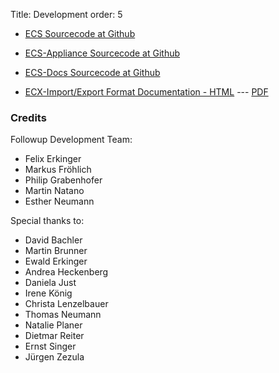 Title: Development
order: 5

* [ECS Sourcecode at Github](https://github.com/ecs-org/ecs)

* [ECS-Appliance Sourcecode at Github](https://github.com/ecs-org/ecs-appliance)

* [ECS-Docs Sourcecode at Github](https://github.com/ecs-org/ecs-docs)

* [ECX-Import/Export Format Documentation - HTML](../static/ecx-format.html) --- [PDF](../static/ecx-format.pdf)


### Credits

Followup Development Team:

  + Felix Erkinger
  + Markus Fröhlich 
  + Philip Grabenhofer
  + Martin Natano
  + Esther Neumann

Special thanks to:

  + David Bachler
  + Martin Brunner
  + Ewald Erkinger
  + Andrea Heckenberg
  + Daniela Just
  + Irene König
  + Christa Lenzelbauer
  + Thomas Neumann
  + Natalie Planer
  + Dietmar Reiter
  + Ernst Singer
  + Jürgen Zezula


